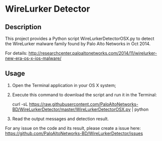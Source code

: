 WireLurker Detector
===================

## Description ##

This project provides a Python script WireLurkerDetectorOSX.py to detect the WireLurker malware family found by Palo Alto Networks in Oct 2014.

For details: http://researchcenter.paloaltonetworks.com/2014/11/wirelurker-new-era-os-x-ios-malware/

## Usage ##

1. Open the Terminal application in your OS X system;

2. Execute this command to download the script and run it in the Terminal: 

    curl -sL https://raw.githubusercontent.com/PaloAltoNetworks-BD/WireLurkerDetector/master/WireLurkerDetectorOSX.py | python

3. Read the output messages and detection result.

For any issue on the code and its result, please create a issue here: https://github.com/PaloAltoNetworks-BD/WireLurkerDetector/issues
